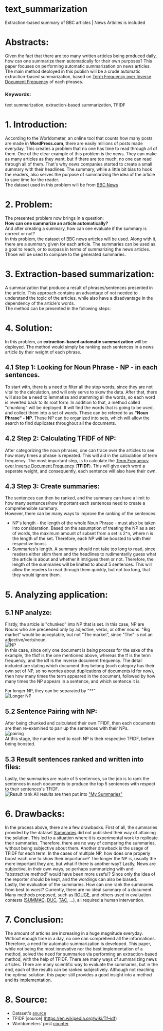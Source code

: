 # text_summarization
Extraction-based summary of BBC articles | News Articles is included

# Abstracts:
Given the fact that there are too many written articles being produced daily, how can one summarize them automatically for their own purposes? This paper focuses on performing automatic summarization on news articles. The main method deployed in this publish will be a crude automatic extraction-based summarization, based on [Term Frequency over Inverse Document Frequency](https://en.wikipedia.org/wiki/Tf–idf) of each phrases. 

### Keywords:
text summarization, extraction-based summarization, TFIDF

# 1. Introduction:
According to the Worldometer, an online tool that counts how many posts are made in **WordPress.com**, there are easily millions of posts made everyday. This creates a problem that no one has time to read through all of them. One of the clear example of this problem is the news. They can make as many articles as they want, but if there are too much, no one can read through all of them. That's why news companies started to create a small summary with their headlines. The summary, while a little bit bias to hook the readers, also serves the purpose of summarizing the idea of the article to save time for the reader.  
The dataset used in this problem will be from [BBC News](https://github.com/mdhdoan/text_summarization/tree/master/BBC%20News%20Summary)

# 2. Problem:
The presented problem now brings in a question:  
**How can one summarize an article automatically?**  
And after creating a summary, how can one evaluate if the summary is correct or not?  
In this problem, the dataset of BBC news articles will be used. Along with it, there are a summary given for each article. The summaries can be used as a goal to reach, or to surpass in terms of summarizing the news articles. Those will be used to compare to the generated summaries.  

# 3. Extraction-based summarization:
A summarization that produce a result of phrases/sentences presented in the article. This approach contains an advantage of not needed to understand the topic of the articles, while also have a disadvantage in the dependency of the article's words.  
The method can be presented in the following steps:  

# 4. Solution:
In this problem, an **extraction-based automatic summarization** will be deployed. The method would simply be ranking each sentences in a news article by their weight of each phrase. 

## 4.1 Step 1: Looking for Noun Phrase - NP - in each sentences.  
To start with, there is a need to filter all the stop words, since they are not vital to the calculation, and will only serve to skew the data. After that, there will also be a need to lemmatize and stemming all the words, so each word is reverted back to its root form. In addition to that, a method called "chunking" will be deployed. It will find the words that is going to be used, and collect them into a set of words. These can be refered to as **"Noun Phrase" - NP**. These NP can be organized into sets, which will allow the search to find duplicates throughout all the documents.  
## 4.2 Step 2: Calculating TFIDF of NP: 
After categorizing the noun phrases, one can trace over the articles to see how many times a phrase is repeated. This will aid in the calculation of term frequency. The most important step, is to calculate the [Term Frequency over Inverse Document Frequency](https://en.wikipedia.org/wiki/Tf–idf) (**TFIDF**). This will give each word a seperate weight, and consequently, each sentence will also have their own.  
## 4.3 Step 3: Create summaries:
The sentences can then be ranked, and the summary can have a limit to how many sentences/how important each sentences need to create a comprehensible summary.  
However, there can be many ways to improve the ranking of the sentences:
* NP's length - the length of the whole Noun Phrase - must also be taken into consideration. Based on the assumption of treating the NP as a set of words, the maximum amount of subset from a set is 2^n, where n is the length of the set. Therefore, each NP will be boosted to with their respective boost.
* Summaries's length. A summary should not take too long to read, since readers either skim them and the headlines to rudimentarily guess what the article is about and whether it intrigues them or not. Therefore, the length of the summaries will be limited to about 5 sentences. This will allow the readers to read through them quickly, but not too long, that they would ignore them. 
# 5. Analyzing application:
## 5.1 NP analyze:
Firstly, the article is "chunked" into NP that is set. In this case, NP are Nouns who are preceeded only by adjective, verbs, or other nouns. "Big market" would be acceptable, but not "The market", since "The" is not an adjective/verb/noun.  
![NP](https://github.com/mdhdoan/text_summarization/blob/master/Terminal%20pictures/Screen%20Shot%202020-06-13%20at%2010.34.32%20AM.png)  
In this case, since only one document is being process for the sake of the example, the tfidf is the one mentioned above, whereas the tf is the term frequency, and the idf is the inverse document frequency. The detail included are stating which document they belong (each category has their own set of NP, so no worries about duplications of documents id for now), then how many times the term appeared in the document, followed by how many times the NP appears in a sentence, and which sentence it is.  

For longer NP, they can be separated by "\*\*"  
![Longer NP](https://github.com/mdhdoan/text_summarization/blob/master/Terminal%20pictures/Screen%20Shot%202020-06-13%20at%2010.34.49%20AM.png)  
## 5.2 Sentence Pairing with NP:
After being chunked and calculated their own TFIDF, then each documents are then re-examined to pair up the sentences with their NPs.  
![pairing](https://github.com/mdhdoan/text_summarization/blob/master/Terminal%20pictures/Screen%20Shot%202020-06-13%20at%2010.35.17%20AM.png)  
At this stage, the number next to each NP is their respective TFIDF, before being boosted.  
## 5.3 Result sentences ranked and written into files:
Lastly, the summaries are made of 5 sentences, so the job is to rank the sentences in each documents to produce the top 5 sentences with respect to their sentences's TFIDF.  
![Result rank](https://github.com/mdhdoan/text_summarization/blob/master/Terminal%20pictures/Screen%20Shot%202020-06-13%20at%2010.35.30%20AM.png) 
All results are then put into ["My Summaries"](https://github.com/mdhdoan/text_summarization/tree/master/My%20Summaries) 

# 6. Drawbacks:
In the process above, there are a few drawbacks. First of all, the summaries provided by the dataset [Summaries](https://github.com/mdhdoan/text_summarization/tree/master/BBC%20News%20Summary/Summaries) did not published their way of attaining the solution. This led to a situation where it is experimental work to replicate their summaries. Therefore, there are no way of comparing the summaries, without being subjective about them. 
Another drawback is the usage of TFIDF for each term. In the cases of multiple NP, how does one properly boost each one to show their importance? The longer the NP is, usually the more important they are, but what if there is another way?
Lastly, News are subjective, in their own ways, so perhaps summarizing with and "abstractive method" would have been more useful? Since only the idea of the reporter should be kept, and the wordings can also be biased.  
Lastly, the evaluation of the summaries. How can one rank the summaries from best to worst? Currently, there are no ideal summary of a document. Many methods proposed, such as [ROUGE](https://en.wikipedia.org/wiki/ROUGE_(metric)), and others used in evaluation contests ([SUMMAC](https://www-nlpir.nist.gov/related_projects/tipster_summac/), [DUC](https://duc.nist.gov), [TAC](https://tac.nist.gov), ...), all required a human intervention.
# 7. Conclusion:
The amount of articles are increasing in a huge magnitude everyday. Without enough time in a day, no one can comprehend all the informations. Therefore, a need for automatic summarization is developed. This paper, while not being the most innovative nor the best implementation of a method, solved the need for summaries via performing an extraction-based method, with the help of TFIDF. There are many ways of summarizing news articles. There are many scientific way to evaluate the summaries, but in the end, each of the results can be ranked subjectively. Although not reaching the optimal solution, this paper still provides a good insight into a method and its implementation.  
# 8. Source:
* Dataset's [source](https://www.kaggle.com/pariza/bbc-news-summary/data)  
* TFIDF [source] (https://en.wikipedia.org/wiki/Tf–idf)
* Worldometers' post [counter](https://www.worldometers.info/blogs/)
